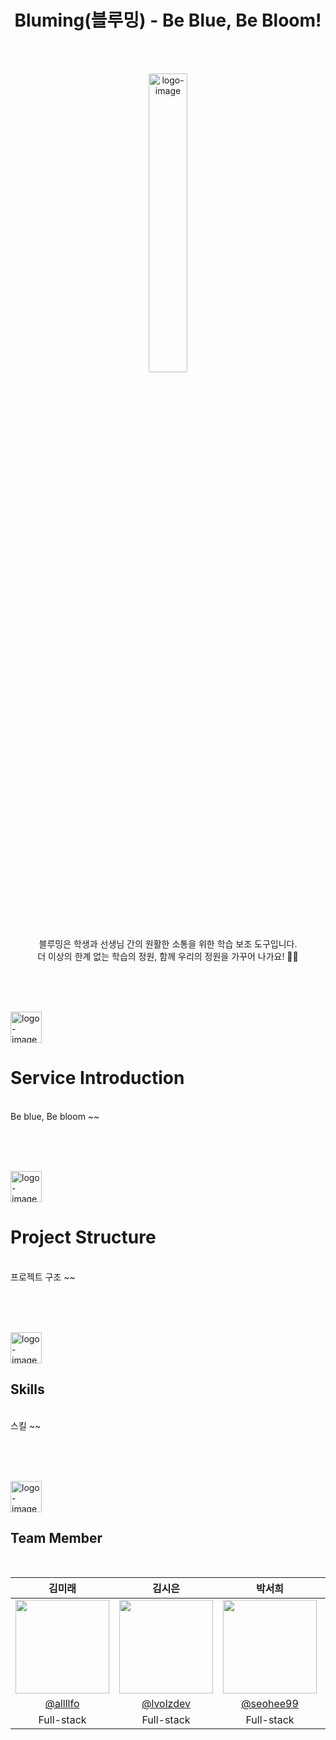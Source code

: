 
<div align="center">
<h1>Bluming(블루밍) - Be Blue, Be Bloom!</h1>
<br /><br />
  
<img src="https://github.com/Blueming-PDA/Blueming/assets/63188042/af7c8f7f-f3b9-4930-9ca3-6864825fad1d" alt="logo-image" width="35%"><br /><br />
블루밍은 학생과 선생님 간의 원활한 소통을 위한 학습 보조 도구입니다. <br />
더 이상의 한계 없는 학습의 정원, 함께 우리의 정원을 가꾸어 나가요! 🌱🌼


</div>
<br /><br /><br />


<img src="https://github.com/Blueming-PDA/Blueming/assets/63188042/c3222ee0-401a-4bc5-8845-e0d9c7c4c82f" alt="logo-image" width=50><br />
# Service Introduction
<br />
Be blue, Be bloom ~~

<br /><br /><br />


<img src="https://github.com/Blueming-PDA/Blueming/assets/63188042/c3222ee0-401a-4bc5-8845-e0d9c7c4c82f" alt="logo-image" width=50><br />
# Project Structure 
<br />
프로젝트 구조 ~~

<br /><br /><br />


<img src="https://github.com/Blueming-PDA/Blueming/assets/63188042/c3222ee0-401a-4bc5-8845-e0d9c7c4c82f" alt="logo-image" width=50><br />
## Skills
<br />
스킬 ~~

<br /><br /><br />


<img src="https://github.com/Blueming-PDA/Blueming/assets/63188042/c3222ee0-401a-4bc5-8845-e0d9c7c4c82f" alt="logo-image" width=50><br />
## Team Member
<br />

|김미래|김시은|박서희|한다희|
|:----:|:----:|:-----:|:----:|
|<img src = "https://avatars.githubusercontent.com/u/114224237?s=120&v=4" width=150>|<img src = "https://avatars.githubusercontent.com/u/114224237?s=120&v=4" width=150>|<img src = "https://avatars.githubusercontent.com/u/114224237?s=120&v=4" width=150>|<img src = "https://avatars.githubusercontent.com/u/114224237?s=120&v=4" width=150>|
|[@allllfo](https://github.com/allllfo)|[@lvolzdev](https://github.com/lvolzdev)|[@seohee99](https://github.com/seohee99)|[@ekgus9701](https://github.com/ekgus9701)|
|Full-stack|Full-stack|Full-stack|Full-stack|
